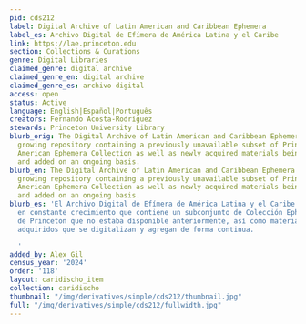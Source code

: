 ```yaml
---
pid: cds212
label: Digital Archive of Latin American and Caribbean Ephemera
label_es: Archivo Digital de Efímera de América Latina y el Caribe
link: https://lae.princeton.edu
section: Collections & Curations
genre: Digital Libraries
claimed_genre: digital archive
claimed_genre_en: digital archive
claimed_genre_es: archivo digital
access: open
status: Active
language: English|Español|Português
creators: Fernando Acosta-Rodríguez
stewards: Princeton University Library
blurb_orig: The Digital Archive of Latin American and Caribbean Ephemera is a steadily
  growing repository containing a previously unavailable subset of Princeton’s Latin
  American Ephemera Collection as well as newly acquired materials being digitized
  and added on an ongoing basis.
blurb_en: The Digital Archive of Latin American and Caribbean Ephemera is a steadily
  growing repository containing a previously unavailable subset of Princeton’s Latin
  American Ephemera Collection as well as newly acquired materials being digitized
  and added on an ongoing basis.
blurb_es: 'El Archivo Digital de Efímera de América Latina y el Caribe es un repositorio
  en constante crecimiento que contiene un subconjunto de Colección Ephemera Latinoamericana
  de Princeton que no estaba disponible anteriormente, así como materiales recién
  adquiridos que se digitalizan y agregan de forma continua.

  '
added_by: Alex Gil
census_year: '2024'
order: '118'
layout: caridischo_item
collection: caridischo
thumbnail: "/img/derivatives/simple/cds212/thumbnail.jpg"
full: "/img/derivatives/simple/cds212/fullwidth.jpg"
---
```

